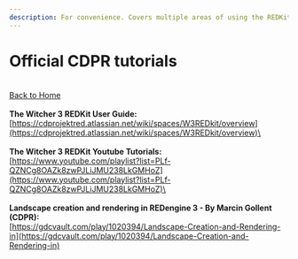 ```yaml
---
description: For convenience. Covers multiple areas of using the REDKit.
---
```


# Official CDPR tutorials

\
[Back to Home](../)\
\
**The Witcher 3 REDKit User Guide:**\
[https://cdprojektred.atlassian.net/wiki/spaces/W3REDkit/overview](https://cdprojektred.atlassian.net/wiki/spaces/W3REDkit/overview)\
\
\
**The Witcher 3 REDKit Youtube Tutorials:**\
[https://www.youtube.com/playlist?list=PLf-QZNCg8OAZk8zwPJLiJMU238LkGMHoZ](https://www.youtube.com/playlist?list=PLf-QZNCg8OAZk8zwPJLiJMU238LkGMHoZ)\
\
\
**Landscape creation and rendering in REDengine 3 - By Marcin Gollent (CDPR):**\
[https://gdcvault.com/play/1020394/Landscape-Creation-and-Rendering-in](https://gdcvault.com/play/1020394/Landscape-Creation-and-Rendering-in)

